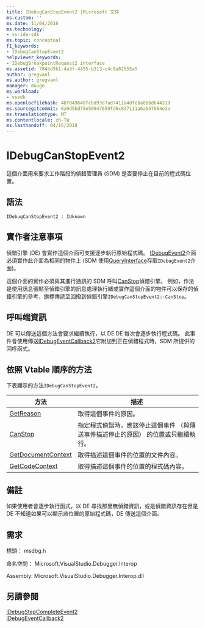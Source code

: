 ```yaml
---
title: IDebugCanStopEvent2 |Microsoft 文件
ms.custom: ''
ms.date: 11/04/2016
ms.technology:
- vs-ide-sdk
ms.topic: conceptual
f1_keywords:
- IDebugCanStopEvent2
helpviewer_keywords:
- IDebugBreakpointRequest2 interface
ms.assetid: 784bd5b1-4a3f-4455-b313-c4c9a82555a5
author: gregvanl
ms.author: gregvanl
manager: douge
ms.workload:
- vssdk
ms.openlocfilehash: 48f049648fcbd93d7ad7411a4dfeba8bbdb4431d
ms.sourcegitcommit: 6a9d5bd75e50947659fd6c837111a6a547884e2a
ms.translationtype: MT
ms.contentlocale: zh-TW
ms.lasthandoff: 04/16/2018
---
```

# <a name="idebugcanstopevent2"></a>IDebugCanStopEvent2
這個介面用來要求工作階段的偵錯管理員 (SDM) 是否要停止在目前的程式碼位置。  
  
## <a name="syntax"></a>語法  
  
```  
IDebugCanStopEvent2 : IUknown  
```  
  
## <a name="notes-for-implementers"></a>實作者注意事項  
 偵錯引擎 (DE) 會實作這個介面可支援逐步執行原始程式碼。 [IDebugEvent2](../../../extensibility/debugger/reference/idebugevent2.md)介面必須實作此介面為相同的物件上 (SDM 使用[QueryInterface](/cpp/atl/queryinterface)存取`IDebugEvent2`介面)。  
  
 這個介面的實作必須與其進行通訊的 SDM 呼叫[CanStop](../../../extensibility/debugger/reference/idebugcanstopevent2-canstop.md)偵錯引擎。 例如，作法是使用訊息張貼至偵錯引擎的訊息處理執行緒或實作這個介面的物件可以保存的偵錯引擎的參考，旗標傳遞至回撥到偵錯引擎`IDebugCanStopEvent2::CanStop`。  
  
## <a name="notes-for-callers"></a>呼叫端資訊  
 DE 可以傳送這個方法會要求繼續執行，以 DE DE 每次會逐步執行程式碼。 此事件會使用傳送[IDebugEventCallback2](../../../extensibility/debugger/reference/idebugeventcallback2.md)它附加到正在偵錯程式時，SDM 所提供的回呼函式。  
  
## <a name="methods-in-vtable-order"></a>依照 Vtable 順序的方法  
 下表顯示的方法`IDebugCanStopEvent2`。  
  
|方法|描述|  
|------------|-----------------|  
|[GetReason](../../../extensibility/debugger/reference/idebugcanstopevent2-getreason.md)|取得這個事件的原因。|  
|[CanStop](../../../extensibility/debugger/reference/idebugcanstopevent2-canstop.md)|指定程式偵錯時，應該停止這個事件 （與傳送事件描述停止的原因） 的位置或只繼續執行。|  
|[GetDocumentContext](../../../extensibility/debugger/reference/idebugcanstopevent2-getdocumentcontext.md)|取得描述這個事件的位置的文件內容。|  
|[GetCodeContext](../../../extensibility/debugger/reference/idebugcanstopevent2-getcodecontext.md)|取得描述這個事件的位置的程式碼內容。|  
  
## <a name="remarks"></a>備註  
 如果使用者會逐步執行函式，以 DE 尋找那里無偵錯資訊，或是偵錯資訊存在但是 DE 不知道如果可以顯示該位置的原始程式碼，DE 傳送這個介面。  
  
## <a name="requirements"></a>需求  
 標頭： msdbg.h  
  
 命名空間： Microsoft.VisualStudio.Debugger.Interop  
  
 Assembly: Microsoft.VisualStudio.Debugger.Interop.dll  
  
## <a name="see-also"></a>另請參閱  
 [IDebugStepCompleteEvent2](../../../extensibility/debugger/reference/idebugstepcompleteevent2.md)   
 [IDebugEventCallback2](../../../extensibility/debugger/reference/idebugeventcallback2.md)